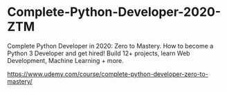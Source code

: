 Complete-Python-Developer-2020-ZTM
==================================

Complete Python Developer in 2020: Zero to Mastery. How to become a Python 3 Developer and get hired! Build 12+ projects, learn Web Development, Machine Learning + more.

https://www.udemy.com/course/complete-python-developer-zero-to-mastery/
